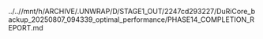 ../..//mnt/h/ARCHIVE/.UNWRAP/D/STAGE1_OUT/2247cd293227/DuRiCore_backup_20250807_094339_optimal_performance/PHASE14_COMPLETION_REPORT.md